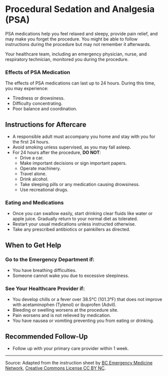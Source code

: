 # Procedural Sedation and Analgesia (PSA)

PSA medications help you feel relaxed and sleepy, provide pain relief, and may make you forget the procedure. You might be able to follow instructions during the procedure but may not remember it afterwards.

Your healthcare team, including an emergency physician, nurse, and respiratory technician, monitored you during the procedure.

### Effects of PSA Medication
The effects of PSA medications can last up to 24 hours. During this time, you may experience:
- Tiredness or drowsiness.
- Difficulty concentrating.
- Poor balance and coordination.

## Instructions for Aftercare
- A responsible adult must accompany you home and stay with you for the first 24 hours.
- Avoid smoking unless supervised, as you may fall asleep.
- For 24 hours after the procedure, **DO NOT**:
  - Drive a car.
  - Make important decisions or sign important papers.
  - Operate machinery.
  - Travel alone.
  - Drink alcohol.
  - Take sleeping pills or any medication causing drowsiness.
  - Use recreational drugs.

### Eating and Medications
- Once you can swallow easily, start drinking clear fluids like water or apple juice. Gradually return to your normal diet as tolerated.
- Restart your usual medications unless instructed otherwise.
- Take any prescribed antibiotics or painkillers as directed.

## When to Get Help

### Go to the Emergency Department if:
- You have breathing difficulties.
- Someone cannot wake you due to excessive sleepiness.

### See Your Healthcare Provider if:
- You develop chills or a fever over 38.5°C (101.3°F) that does not improve with acetaminophen (Tylenol) or ibuprofen (Advil).
- Bleeding or swelling worsens at the procedure site.
- Pain worsens and is not relieved by medication.
- You have nausea or vomiting preventing you from eating or drinking.

## Recommended Follow-Up
- Follow up with your primary care provider within 1 week.

---

Source: Adapted from the instruction sheet by [BC Emergency Medicine Network](http://www.bcemn.ca/clinical_resource/procedural-sedation-in-ed/), [Creative Commons License CC BY NC](https://creativecommons.org/licenses/by-nc/4.0/deed.en).
